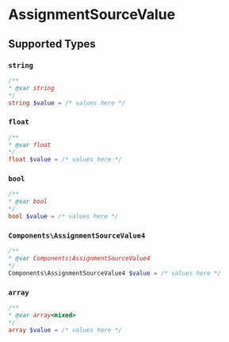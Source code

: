 # AssignmentSourceValue


## Supported Types

### `string`

```php
/**
* @var string
*/
string $value = /* values here */
```

### `float`

```php
/**
* @var float
*/
float $value = /* values here */
```

### `bool`

```php
/**
* @var bool
*/
bool $value = /* values here */
```

### `Components\AssignmentSourceValue4`

```php
/**
* @var Components\AssignmentSourceValue4
*/
Components\AssignmentSourceValue4 $value = /* values here */
```

### `array`

```php
/**
* @var array<mixed>
*/
array $value = /* values here */
```

